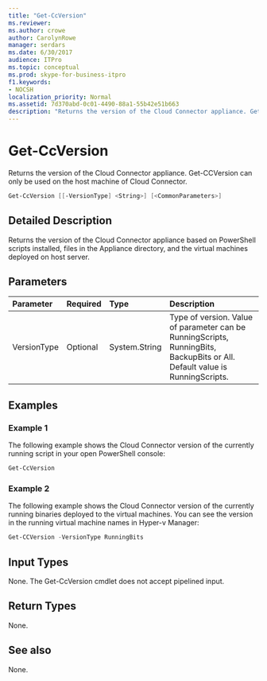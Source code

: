 ```yaml
---
title: "Get-CcVersion"
ms.reviewer: 
ms.author: crowe
author: CarolynRowe
manager: serdars
ms.date: 6/30/2017
audience: ITPro
ms.topic: conceptual
ms.prod: skype-for-business-itpro
f1.keywords:
- NOCSH
localization_priority: Normal
ms.assetid: 7d370abd-0c01-4490-88a1-55b42e51b663
description: "Returns the version of the Cloud Connector appliance. Get-CCVersion can only be used on the host machine of Cloud Connector."
---
```


# Get-CcVersion
 
Returns the version of the Cloud Connector appliance. Get-CCVersion can only be used on the host machine of Cloud Connector.
  
```powershell
Get-CcVersion [[-VersionType] <String>] [<CommonParameters>]
```

## Detailed Description

Returns the version of the Cloud Connector appliance based on PowerShell scripts installed, files in the Appliance directory, and the virtual machines deployed on host server.
  
## Parameters

|**Parameter**|**Required**|**Type**|**Description**|
|:-----|:-----|:-----|:-----|
|VersionType  <br/> |Optional  <br/> |System.String  <br/> |Type of version. Value of parameter can be RunningScripts, RunningBits, BackupBits or All. Default value is RunningScripts.  <br/> |
   
## Examples
<a name="Examples"> </a>

### Example 1

The following example shows the Cloud Connector version of the currently running script in your open PowerShell console:
  
```powershell
Get-CcVersion
```

### Example 2

The following example shows the Cloud Connector version of the currently running binaries deployed to the virtual machines. You can see the version in the running virtual machine names in Hyper-v Manager:
  
```powershell
Get-CCVersion -VersionType RunningBits
```

## Input Types
<a name="Examples"> </a>

None. The Get-CcVersion cmdlet does not accept pipelined input.
  
## Return Types
<a name="Examples"> </a>

None.
  
## See also
<a name="Examples"> </a>

None.
  

